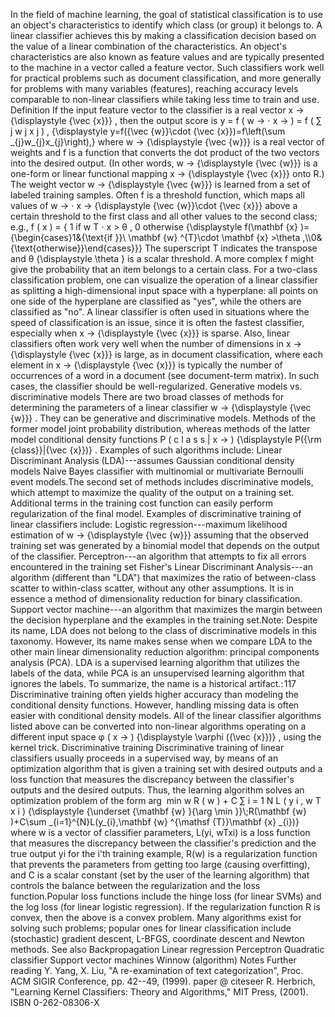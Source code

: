 In the field of machine learning, the goal of statistical classification
is to use an object\'s characteristics to identify which class (or
group) it belongs to. A linear classifier achieves this by making a
classification decision based on the value of a linear combination of
the characteristics. An object\'s characteristics are also known as
feature values and are typically presented to the machine in a vector
called a feature vector. Such classifiers work well for practical
problems such as document classification, and more generally for
problems with many variables (features), reaching accuracy levels
comparable to non-linear classifiers while taking less time to train and
use. Definition If the input feature vector to the classifier is a real
vector x → {\\displaystyle {\\vec {x}}} , then the output score is y = f
( w → ⋅ x → ) = f ( ∑ j w j x j ) , {\\displaystyle y=f({\\vec
{w}}\\cdot {\\vec {x}})=f\\left(\\sum \_{j}w\_{j}x\_{j}\\right),} where
w → {\\displaystyle {\\vec {w}}} is a real vector of weights and f is a
function that converts the dot product of the two vectors into the
desired output. (In other words, w → {\\displaystyle {\\vec {w}}} is a
one-form or linear functional mapping x → {\\displaystyle {\\vec {x}}}
onto R.) The weight vector w → {\\displaystyle {\\vec {w}}} is learned
from a set of labeled training samples. Often f is a threshold function,
which maps all values of w → ⋅ x → {\\displaystyle {\\vec {w}}\\cdot
{\\vec {x}}} above a certain threshold to the first class and all other
values to the second class; e.g., f ( x ) = { 1 if w T ⋅ x \> θ , 0
otherwise {\\displaystyle f(\\mathbf {x} )={\\begin{cases}1&{\\text{if
}}\\ \\mathbf {w} \^{T}\\cdot \\mathbf {x} \>\\theta
,\\\\0&{\\text{otherwise}}\\end{cases}}} The superscript T indicates the
transpose and θ {\\displaystyle \\theta } is a scalar threshold. A more
complex f might give the probability that an item belongs to a certain
class. For a two-class classification problem, one can visualize the
operation of a linear classifier as splitting a high-dimensional input
space with a hyperplane: all points on one side of the hyperplane are
classified as \"yes\", while the others are classified as \"no\". A
linear classifier is often used in situations where the speed of
classification is an issue, since it is often the fastest classifier,
especially when x → {\\displaystyle {\\vec {x}}} is sparse. Also, linear
classifiers often work very well when the number of dimensions in x →
{\\displaystyle {\\vec {x}}} is large, as in document classification,
where each element in x → {\\displaystyle {\\vec {x}}} is typically the
number of occurrences of a word in a document (see document-term
matrix). In such cases, the classifier should be well-regularized.
Generative models vs. discriminative models There are two broad classes
of methods for determining the parameters of a linear classifier w →
{\\displaystyle {\\vec {w}}} . They can be generative and discriminative
models. Methods of the former model joint probability distribution,
whereas methods of the latter model conditional density functions P ( c
l a s s \| x → ) {\\displaystyle P({\\rm {class}}\|{\\vec {x}})} .
Examples of such algorithms include: Linear Discriminant Analysis
(LDA)---assumes Gaussian conditional density models Naive Bayes
classifier with multinomial or multivariate Bernoulli event models.The
second set of methods includes discriminative models, which attempt to
maximize the quality of the output on a training set. Additional terms
in the training cost function can easily perform regularization of the
final model. Examples of discriminative training of linear classifiers
include: Logistic regression---maximum likelihood estimation of w →
{\\displaystyle {\\vec {w}}} assuming that the observed training set was
generated by a binomial model that depends on the output of the
classifier. Perceptron---an algorithm that attempts to fix all errors
encountered in the training set Fisher\'s Linear Discriminant
Analysis---an algorithm (different than \"LDA\") that maximizes the
ratio of between-class scatter to within-class scatter, without any
other assumptions. It is in essence a method of dimensionality reduction
for binary classification. Support vector machine---an algorithm that
maximizes the margin between the decision hyperplane and the examples in
the training set.Note: Despite its name, LDA does not belong to the
class of discriminative models in this taxonomy. However, its name makes
sense when we compare LDA to the other main linear dimensionality
reduction algorithm: principal components analysis (PCA). LDA is a
supervised learning algorithm that utilizes the labels of the data,
while PCA is an unsupervised learning algorithm that ignores the labels.
To summarize, the name is a historical artifact.: 117 Discriminative
training often yields higher accuracy than modeling the conditional
density functions. However, handling missing data is often easier with
conditional density models. All of the linear classifier algorithms
listed above can be converted into non-linear algorithms operating on a
different input space φ ( x → ) {\\displaystyle \\varphi ({\\vec {x}})}
, using the kernel trick. Discriminative training Discriminative
training of linear classifiers usually proceeds in a supervised way, by
means of an optimization algorithm that is given a training set with
desired outputs and a loss function that measures the discrepancy
between the classifier\'s outputs and the desired outputs. Thus, the
learning algorithm solves an optimization problem of the form arg ⁡ min w
R ( w ) + C ∑ i = 1 N L ( y i , w T x i ) {\\displaystyle {\\underset
{\\mathbf {w} }{\\arg \\min }}\\;R(\\mathbf {w} )+C\\sum
\_{i=1}\^{N}L(y\_{i},\\mathbf {w} \^{\\mathsf {T}}\\mathbf {x} \_{i})}
where w is a vector of classifier parameters, L(yi, wTxi) is a loss
function that measures the discrepancy between the classifier\'s
prediction and the true output yi for the i\'th training example, R(w)
is a regularization function that prevents the parameters from getting
too large (causing overfitting), and C is a scalar constant (set by the
user of the learning algorithm) that controls the balance between the
regularization and the loss function.Popular loss functions include the
hinge loss (for linear SVMs) and the log loss (for linear logistic
regression). If the regularization function R is convex, then the above
is a convex problem. Many algorithms exist for solving such problems;
popular ones for linear classification include (stochastic) gradient
descent, L-BFGS, coordinate descent and Newton methods. See also
Backpropagation Linear regression Perceptron Quadratic classifier
Support vector machines Winnow (algorithm) Notes Further reading Y.
Yang, X. Liu, \"A re-examination of text categorization\", Proc. ACM
SIGIR Conference, pp. 42--49, (1999). paper @ citeseer R. Herbrich,
\"Learning Kernel Classifiers: Theory and Algorithms,\" MIT Press,
(2001). ISBN 0-262-08306-X
